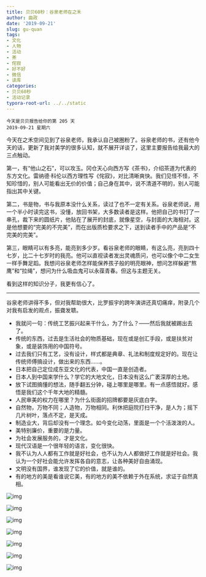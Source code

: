 ```yaml
---
title: 贝贝60秒：谷泉老师在之禾
author: 曲政
date: '2019-09-21'
slug: gu-quan
tags:
- 文化
- 人物
- 活动
- 茶
- 侘寂
- 好不好
- 微信
- 读库
categories:
- 贝贝60秒
- 活动记录
typora-root-url: ../../static
---
```


```
今天是贝贝报告给你的第 205 天
2019-09-21 星期六
```

今天在之禾空间见到了谷泉老师，我承认自己被圈粉了。谷泉老师的书，还有他今天的话，更新了我对美学的很多认知，就不展开详谈了，这里主要报告给我最大的三点触动。

第一，有“他山之石”，可以攻玉。冈仓天心向西方写《茶书》，介绍茶道为代表的东方文化。雷纳德‧科伦以西方理性写《侘寂》，对比清晰爽快。我们见怪不怪，不知珍惜的，别人可能看出无价的价值；自己身在其中，说不清道不明的，别人可能指出其中关键。

第二，书是物，书与我原本没什么关系，读过了也不一定有关系。谷泉老师说，用一个半小时读完这书，没懂，放回书架，大多数读者是这样。他把自己的书打了一串孔，裁下来的圆纸片，他贴在了展开的封底，就像星空，与封面的大海相对。这是他想要的“完美的不完美”，而在出版质检要求之下，送到读者手中的产品是“不完美的完美”。

第三，眼睛可以有多亮，能亮到多少岁。看谷泉老师的眼睛，有这么亮，亮到四十七岁，比二十七岁时的我亮。他可以直视读者发出灵魂质问，也可以像个中二女生一样手舞足蹈。我想问谷泉老师怎样能保养孩子般的明亮眼神，想问怎样躲避“熬鹰”和“拉绳”，想问为什么吸血鬼可以永葆青春。但这与主题无关。

看到这样的知识分子，我更有信心了。

------

谷泉老师讲得不多，但对我帮助很大，比罗振宇的跨年演讲还真切痛痒，附录几个对我有启发的观点，振聋发聩。

-   我就问一句：传统工艺振兴起来干什么，为了什么？——然后我就被踢出去了。
-   传统的东西，过去是生活社会的物质基础，现在或是创汇手段，或是扶贫对象，或是装饰用的中国符号。
-   过去我们只有工艺，没有设计，样式都是典章、礼法和制度规定好的。现在让传统师傅搞设计，做出来的东西……。
-   日本把自己定位成东亚文化的代表，中国一直是创造者。
-   日本人到中国来学什么？学它的大地文化，日本没有这么广袤深厚的土地。
-   放下试图搞懂的想法，随手翻五分钟，碰上哪里是哪里。有一点感悟就好。感悟是我们这个千年大地的精髓。
-   人民审美的权力在哪里？为什么街面的招牌都要是灰底白字。
-   自然物，万物不同；人造物，万物相同。利休把庭院打扫干净，是人为；摇下几片树叶，落点不定，是天成。
-   制造业大，背后却没有一个理念。如今变化动荡，里面是一个个活泼泼的人。
-   美特别廉价，重要的是力量。
-   为社会发展服务的，才是文化。
-   现代汉语是一个很年轻的语言，变化很快。
-   我不认为人人都有工作就是好社会，也不认为人人都做好工作就是好社会。我认为一个好社会能允许发挥各自的意志，让各种美好自由涌现。
-   文明没有国界，谁发现了它的价值，就是谁的。
-   有的地方的美是看谁说它美，有的地方的美不依赖于外在系统，求证于自然真相。

![img](/images/2019-09-21-%E8%B4%9D%E8%B4%9D60%E7%A7%92%EF%BC%9A%E8%B0%B7%E6%B3%89%E8%80%81%E5%B8%88%E5%9C%A8%E4%B9%8B%E7%A6%BE/640-20200416092257508.jpeg)

![img](/images/2019-09-21-%E8%B4%9D%E8%B4%9D60%E7%A7%92%EF%BC%9A%E8%B0%B7%E6%B3%89%E8%80%81%E5%B8%88%E5%9C%A8%E4%B9%8B%E7%A6%BE/640-20200416092257578.jpeg)

![img](/images/2019-09-21-%E8%B4%9D%E8%B4%9D60%E7%A7%92%EF%BC%9A%E8%B0%B7%E6%B3%89%E8%80%81%E5%B8%88%E5%9C%A8%E4%B9%8B%E7%A6%BE/640-20200416092257574.jpeg)

![img](/images/2019-09-21-%E8%B4%9D%E8%B4%9D60%E7%A7%92%EF%BC%9A%E8%B0%B7%E6%B3%89%E8%80%81%E5%B8%88%E5%9C%A8%E4%B9%8B%E7%A6%BE/640-20200416092257554.jpeg)

![img](/images/2019-09-21-%E8%B4%9D%E8%B4%9D60%E7%A7%92%EF%BC%9A%E8%B0%B7%E6%B3%89%E8%80%81%E5%B8%88%E5%9C%A8%E4%B9%8B%E7%A6%BE/640-20200416092257537.jpeg)

![img](/images/2019-09-21-%E8%B4%9D%E8%B4%9D60%E7%A7%92%EF%BC%9A%E8%B0%B7%E6%B3%89%E8%80%81%E5%B8%88%E5%9C%A8%E4%B9%8B%E7%A6%BE/640-20200416092257594.jpeg)

![img](/images/2019-09-21-%E8%B4%9D%E8%B4%9D60%E7%A7%92%EF%BC%9A%E8%B0%B7%E6%B3%89%E8%80%81%E5%B8%88%E5%9C%A8%E4%B9%8B%E7%A6%BE/640-20200416092257532.jpeg)